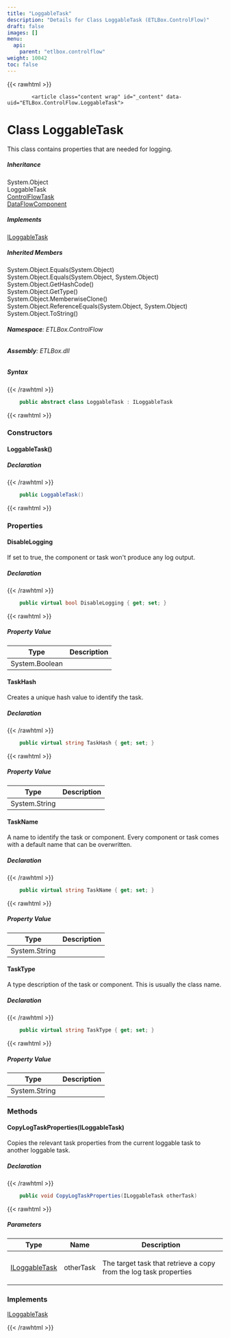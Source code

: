 ```yaml
---
title: "LoggableTask"
description: "Details for Class LoggableTask (ETLBox.ControlFlow)"
draft: false
images: []
menu:
  api:
    parent: "etlbox.controlflow"
weight: 10042
toc: false
---
```


{{< rawhtml >}}

            <article class="content wrap" id="_content" data-uid="ETLBox.ControlFlow.LoggableTask">
  <h1 id="ETLBox_ControlFlow_LoggableTask" data-uid="ETLBox.ControlFlow.LoggableTask" class="text-break">Class LoggableTask
  </h1>
  <div class="markdown level0 summary"><p>This class contains properties that are needed for logging.</p>
</div>
  <div class="markdown level0 conceptual"></div>
  <div class="inheritance">
    <h5>Inheritance</h5>
    <div class="level0"><span class="xref">System.Object</span></div>
    <div class="level1"><span class="xref">LoggableTask</span></div>
      <div class="level2"><a class="xref" href="/api/etlbox.controlflow/controlflowtask">ControlFlowTask</a></div>
      <div class="level2"><a class="xref" href="/api/etlbox.dataflow/dataflowcomponent">DataFlowComponent</a></div>
  </div>
  <div classs="implements">
    <h5>Implements</h5>
    <div><a class="xref" href="/api/etlbox.controlflow/iloggabletask">ILoggableTask</a></div>
  </div>
  <div class="inheritedMembers">
    <h5>Inherited Members</h5>
    <div>
      <span class="xref">System.Object.Equals(System.Object)</span>
    </div>
    <div>
      <span class="xref">System.Object.Equals(System.Object, System.Object)</span>
    </div>
    <div>
      <span class="xref">System.Object.GetHashCode()</span>
    </div>
    <div>
      <span class="xref">System.Object.GetType()</span>
    </div>
    <div>
      <span class="xref">System.Object.MemberwiseClone()</span>
    </div>
    <div>
      <span class="xref">System.Object.ReferenceEquals(System.Object, System.Object)</span>
    </div>
    <div>
      <span class="xref">System.Object.ToString()</span>
    </div>
  </div>
<h6><strong>Namespace</strong>: ETLBox.ControlFlow</h6>
  <h6><strong>Assembly</strong>: ETLBox.dll</h6>
  <h5 id="ETLBox_ControlFlow_LoggableTask_syntax">Syntax</h5>
{{< /rawhtml >}}

```C#
    public abstract class LoggableTask : ILoggableTask
```

{{< rawhtml >}}
  <h3 id="constructors">Constructors
  </h3>
  <a id="ETLBox_ControlFlow_LoggableTask__ctor_" data-uid="ETLBox.ControlFlow.LoggableTask.#ctor*"></a>
  <h4 id="ETLBox_ControlFlow_LoggableTask__ctor" data-uid="ETLBox.ControlFlow.LoggableTask.#ctor">LoggableTask()</h4>
  <div class="markdown level1 summary"></div>
  <div class="markdown level1 conceptual"></div>
  <h5 class="decalaration">Declaration</h5>
{{< /rawhtml >}}

```C#
    public LoggableTask()
```

{{< rawhtml >}}
  <h3 id="properties">Properties
  </h3>
  <a id="ETLBox_ControlFlow_LoggableTask_DisableLogging_" data-uid="ETLBox.ControlFlow.LoggableTask.DisableLogging*"></a>
  <h4 id="ETLBox_ControlFlow_LoggableTask_DisableLogging" data-uid="ETLBox.ControlFlow.LoggableTask.DisableLogging">DisableLogging</h4>
  <div class="markdown level1 summary"><p>If set to true, the component or task won't produce any log output.</p>
</div>
  <div class="markdown level1 conceptual"></div>
  <h5 class="decalaration">Declaration</h5>
{{< /rawhtml >}}

```C#
    public virtual bool DisableLogging { get; set; }
```

{{< rawhtml >}}
  <h5 class="propertyValue">Property Value</h5>
  <table class="table table-bordered table-striped table-condensed">
    <thead>
      <tr>
        <th>Type</th>
        <th>Description</th>
      </tr>
    </thead>
    <tbody>
      <tr>
        <td><span class="xref">System.Boolean</span></td>
        <td></td>
      </tr>
    </tbody>
  </table>
  <a id="ETLBox_ControlFlow_LoggableTask_TaskHash_" data-uid="ETLBox.ControlFlow.LoggableTask.TaskHash*"></a>
  <h4 id="ETLBox_ControlFlow_LoggableTask_TaskHash" data-uid="ETLBox.ControlFlow.LoggableTask.TaskHash">TaskHash</h4>
  <div class="markdown level1 summary"><p>Creates a unique hash value to identify the task.</p>
</div>
  <div class="markdown level1 conceptual"></div>
  <h5 class="decalaration">Declaration</h5>
{{< /rawhtml >}}

```C#
    public virtual string TaskHash { get; set; }
```

{{< rawhtml >}}
  <h5 class="propertyValue">Property Value</h5>
  <table class="table table-bordered table-striped table-condensed">
    <thead>
      <tr>
        <th>Type</th>
        <th>Description</th>
      </tr>
    </thead>
    <tbody>
      <tr>
        <td><span class="xref">System.String</span></td>
        <td></td>
      </tr>
    </tbody>
  </table>
  <a id="ETLBox_ControlFlow_LoggableTask_TaskName_" data-uid="ETLBox.ControlFlow.LoggableTask.TaskName*"></a>
  <h4 id="ETLBox_ControlFlow_LoggableTask_TaskName" data-uid="ETLBox.ControlFlow.LoggableTask.TaskName">TaskName</h4>
  <div class="markdown level1 summary"><p>A name to identify the task or component. Every component or task comes
with a default name that can be overwritten.</p>
</div>
  <div class="markdown level1 conceptual"></div>
  <h5 class="decalaration">Declaration</h5>
{{< /rawhtml >}}

```C#
    public virtual string TaskName { get; set; }
```

{{< rawhtml >}}
  <h5 class="propertyValue">Property Value</h5>
  <table class="table table-bordered table-striped table-condensed">
    <thead>
      <tr>
        <th>Type</th>
        <th>Description</th>
      </tr>
    </thead>
    <tbody>
      <tr>
        <td><span class="xref">System.String</span></td>
        <td></td>
      </tr>
    </tbody>
  </table>
  <a id="ETLBox_ControlFlow_LoggableTask_TaskType_" data-uid="ETLBox.ControlFlow.LoggableTask.TaskType*"></a>
  <h4 id="ETLBox_ControlFlow_LoggableTask_TaskType" data-uid="ETLBox.ControlFlow.LoggableTask.TaskType">TaskType</h4>
  <div class="markdown level1 summary"><p>A type description of the task or component. This is usually the class name.</p>
</div>
  <div class="markdown level1 conceptual"></div>
  <h5 class="decalaration">Declaration</h5>
{{< /rawhtml >}}

```C#
    public virtual string TaskType { get; set; }
```

{{< rawhtml >}}
  <h5 class="propertyValue">Property Value</h5>
  <table class="table table-bordered table-striped table-condensed">
    <thead>
      <tr>
        <th>Type</th>
        <th>Description</th>
      </tr>
    </thead>
    <tbody>
      <tr>
        <td><span class="xref">System.String</span></td>
        <td></td>
      </tr>
    </tbody>
  </table>
  <h3 id="methods">Methods
  </h3>
  <a id="ETLBox_ControlFlow_LoggableTask_CopyLogTaskProperties_" data-uid="ETLBox.ControlFlow.LoggableTask.CopyLogTaskProperties*"></a>
  <h4 id="ETLBox_ControlFlow_LoggableTask_CopyLogTaskProperties_ETLBox_ControlFlow_ILoggableTask_" data-uid="ETLBox.ControlFlow.LoggableTask.CopyLogTaskProperties(ETLBox.ControlFlow.ILoggableTask)">CopyLogTaskProperties(ILoggableTask)</h4>
  <div class="markdown level1 summary"><p>Copies the relevant task properties from the current loggable task
to another loggable task.</p>
</div>
  <div class="markdown level1 conceptual"></div>
  <h5 class="decalaration">Declaration</h5>
{{< /rawhtml >}}

```C#
    public void CopyLogTaskProperties(ILoggableTask otherTask)
```

{{< rawhtml >}}
  <h5 class="parameters">Parameters</h5>
  <table class="table table-bordered table-striped table-condensed">
    <thead>
      <tr>
        <th>Type</th>
        <th>Name</th>
        <th>Description</th>
      </tr>
    </thead>
    <tbody>
      <tr>
        <td><a class="xref" href="/api/etlbox.controlflow/iloggabletask">ILoggableTask</a></td>
        <td><span class="parametername">otherTask</span></td>
        <td><p>The target task that retrieve a copy from the log task properties</p>
</td>
      </tr>
    </tbody>
  </table>
  <h3 id="implements">Implements</h3>
  <div>
      <a class="xref" href="/api/etlbox.controlflow/iloggabletask">ILoggableTask</a>
  </div>

{{< /rawhtml >}}
